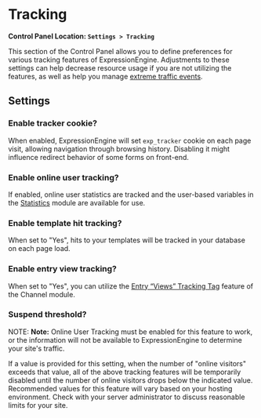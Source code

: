 <!--
    This source file is part of the open source project
    ExpressionEngine User Guide (https://github.com/ExpressionEngine/ExpressionEngine-User-Guide)

    @link      https://expressionengine.com/
    @copyright Copyright (c) 2003-2020, Packet Tide, LLC (https://packettide.com)
    @license   https://expressionengine.com/license Licensed under Apache License, Version 2.0
-->

# Tracking

**Control Panel Location: `Settings > Tracking`**

This section of the Control Panel allows you to define preferences for various tracking features of ExpressionEngine. Adjustments to these settings can help decrease resource usage if you are not utilizing the features, as well as help you manage [extreme traffic events](optimization/handling-extreme-traffic.md).

## Settings

### Enable tracker cookie?

When enabled, ExpressionEngine will set `exp_tracker` cookie on each page visit, allowing navigation through browsing history. Disabling it might influence redirect behavior of some forms on front-end.

### Enable online user tracking?

If enabled, online user statistics are tracked and the user-based variables in the [Statistics](add-ons/statistics.md) module are available for use.

### Enable template hit tracking?

When set to "Yes", hits to your templates will be tracked in your database on each page load.

### Enable entry view tracking?

When set to "Yes", you can utilize the [Entry “Views” Tracking Tag](channels/entry-tracking.md) feature of the Channel module.

### Suspend threshold?

NOTE: **Note:** Online User Tracking must be enabled for this feature to work, or the information will not be available to ExpressionEngine to determine your site's traffic.

If a value is provided for this setting, when the number of "online visitors" exceeds that value, all of the above tracking features will be temporarily disabled until the number of online visitors drops below the indicated value. Recommended values for this feature will vary based on your hosting environment. Check with your server administrator to discuss reasonable limits for your site.
